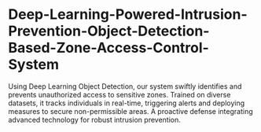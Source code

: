 # Deep-Learning-Powered-Intrusion-Prevention-Object-Detection-Based-Zone-Access-Control-System
Using Deep Learning Object Detection, our system swiftly identifies and prevents unauthorized access to sensitive zones. Trained on diverse datasets, it tracks individuals in real-time, triggering alerts and deploying measures to secure non-permissible areas. A proactive defense integrating advanced technology for robust intrusion prevention.
